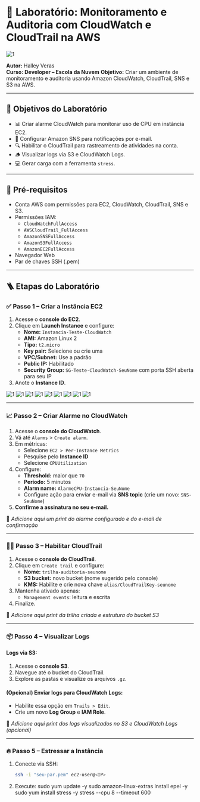 # 🚀 Laboratório: Monitoramento e Auditoria com CloudWatch e CloudTrail na AWS

![1](https://raw.githubusercontent.com/HalleyVeras/aws-monitoring-lab-developer-EDN/refs/heads/main/arquivos/monitoringDev.jpg)

**Autor:** Halley Veras  
**Curso: Developer – Escola da Nuvem** 
**Objetivo:** Criar um ambiente de monitoramento e auditoria usando Amazon CloudWatch, CloudTrail, SNS e S3 na AWS.

---

## 🎯 Objetivos do Laboratório

- 📊 Criar alarme CloudWatch para monitorar uso de CPU em instância EC2.
- 🔔 Configurar Amazon SNS para notificações por e-mail.
- 🔍 Habilitar o CloudTrail para rastreamento de atividades na conta.
- 🪵 Visualizar logs via S3 e CloudWatch Logs.
- 💻 Gerar carga com a ferramenta `stress`.

---

## 🧰 Pré-requisitos

- Conta AWS com permissões para EC2, CloudWatch, CloudTrail, SNS e S3.
- Permissões IAM:
  - `CloudWatchFullAccess`
  - `AWSCloudTrail_FullAccess`
  - `AmazonSNSFullAccess`
  - `AmazonS3FullAccess`
  - `AmazonEC2FullAccess`
- Navegador Web
- Par de chaves SSH (.pem)

---

## 🪜 Etapas do Laboratório

### ✅ Passo 1 – Criar a Instância EC2

1. Acesse o **console do EC2**.
2. Clique em **Launch Instance** e configure:
   - **Nome:** `Instancia-Teste-CloudWatch`
   - **AMI:** Amazon Linux 2
   - **Tipo:** `t2.micro`
   - **Key pair:** Selecione ou crie uma
   - **VPC/Subnet:** Use a padrão
   - **Public IP:** Habilitado
   - **Security Group:** `SG-Teste-CloudWatch-SeuNome` com porta SSH aberta para seu IP
3. Anote o **Instance ID**.

![1](https://raw.githubusercontent.com/HalleyVeras/aws-monitoring-lab-developer-EDN/refs/heads/main/arquivos/2025-06-17_13-53.png)
![1](https://raw.githubusercontent.com/HalleyVeras/aws-monitoring-lab-developer-EDN/refs/heads/main/arquivos/2025-06-17_13-55.png)
![1](https://raw.githubusercontent.com/HalleyVeras/aws-monitoring-lab-developer-EDN/refs/heads/main/arquivos/2025-06-17_13-56.png)
![1](https://raw.githubusercontent.com/HalleyVeras/aws-monitoring-lab-developer-EDN/refs/heads/main/arquivos/2025-06-17_13-59.png)
![1](https://raw.githubusercontent.com/HalleyVeras/aws-monitoring-lab-developer-EDN/refs/heads/main/arquivos/2025-06-17_14-00.png)
![1](https://raw.githubusercontent.com/HalleyVeras/aws-monitoring-lab-developer-EDN/refs/heads/main/arquivos/2025-06-17_14-04.png)
![1](https://raw.githubusercontent.com/HalleyVeras/aws-monitoring-lab-developer-EDN/refs/heads/main/arquivos/2025-06-17_14-04_1.png)
![1](https://raw.githubusercontent.com/HalleyVeras/aws-monitoring-lab-developer-EDN/refs/heads/main/arquivos/2025-06-17_14-05.png)
![1](https://raw.githubusercontent.com/HalleyVeras/aws-monitoring-lab-developer-EDN/refs/heads/main/arquivos/2025-06-17_14-08.png)

---

### 📈 Passo 2 – Criar Alarme no CloudWatch

1. Acesse o **console do CloudWatch**.
2. Vá até `Alarms` > `Create alarm`.
3. Em métricas:
   - Selecione `EC2 > Per-Instance Metrics`
   - Pesquise pelo **Instance ID**
   - Selecione `CPUUtilization`
4. Configure:
   - **Threshold:** maior que `70`
   - **Período:** 5 minutos
   - **Alarm name:** `AlarmeCPU-Instancia-SeuNome`
   - Configure ação para enviar e-mail via **SNS topic** (crie um novo: `SNS-SeuNome`)
5. **Confirme a assinatura no seu e-mail.**

📸 *Adicione aqui um print do alarme configurado e do e-mail de confirmação*

---

### 🕵️‍♂️ Passo 3 – Habilitar CloudTrail

1. Acesse o **console do CloudTrail**.
2. Clique em `Create trail` e configure:
   - **Nome:** `trilha-auditoria-seunome`
   - **S3 bucket:** novo bucket (nome sugerido pelo console)
   - **KMS:** Habilite e crie nova chave `alias/CloudTrailKey-seunome`
3. Mantenha ativado apenas:
   - `Management events`: leitura e escrita
4. Finalize.

📸 *Adicione aqui print da trilha criada e estrutura do bucket S3*

---

### 📦 Passo 4 – Visualizar Logs

#### Logs via S3:
1. Acesse o **console S3**.
2. Navegue até o bucket do CloudTrail.
3. Explore as pastas e visualize os arquivos `.gz`.

#### (Opcional) Enviar logs para CloudWatch Logs:
- Habilite essa opção em `Trails > Edit`.
- Crie um novo **Log Group** e **IAM Role**.

📸 *Adicione aqui print dos logs visualizados no S3 e CloudWatch Logs (opcional)*

---

### 🔥 Passo 5 – Estressar a Instância

1. Conecte via SSH:  
   ```bash
   ssh -i "seu-par.pem" ec2-user@<IP>

2. Execute:
sudo yum update -y
sudo amazon-linux-extras install epel -y
sudo yum install stress -y
stress --cpu 8 --timeout 600


